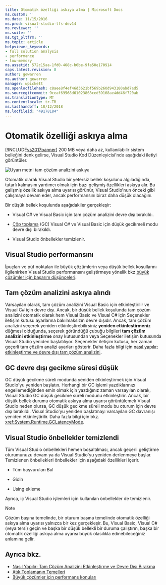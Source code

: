 ```yaml
---
title: Otomatik özelliği askıya alma | Microsoft Docs
ms.custom: ''
ms.date: 11/15/2016
ms.prod: visual-studio-tfs-dev14
ms.reviewer: ''
ms.suite: ''
ms.tgt_pltfrm: ''
ms.topic: article
helpviewer_keywords:
- full solution analysis
- performance
- low-memory
ms.assetid: 572c15aa-1fd0-468c-b6be-9fa50e170914
caps.latest.revision: 8
author: gewarren
ms.author: gewarren
manager: wpickett
ms.openlocfilehash: c8aee8f4ef46d3621bf569b260d943180abd7ad5
ms.sourcegitcommit: 9ceaf69568d61023868ced59108ae4dd46f720ab
ms.translationtype: MT
ms.contentlocale: tr-TR
ms.lasthandoff: 10/12/2018
ms.locfileid: "49178184"
---
```

# <a name="automatic-feature-suspension"></a>Otomatik özelliği askıya alma
[!INCLUDE[vs2017banner](../includes/vs2017banner.md)]
200 MB veya daha az, kullanılabilir sistem belleğini denk gelirse, Visual Studio Kod Düzenleyicisi'nde aşağıdaki iletiyi görüntüler.

 ![Uyarı metni tam çözüm analizini askıya](../code-quality/media/fsa-alert.png "FSA_Alert")

 Otomatik olarak Visual Studio bir yetersiz bellek koşulunu algıladığında, tutarlı kalmasını yardımcı olmak için bazı gelişmiş özellikleri askıya alır. Bu gelişmiş özellik askıya alma uyarısı görünür, Visual Studio'nun önceki gibi çalışmaya devam eder, ancak performansını biraz daha düşük olacağını.

 Bir düşük bellek koşulunda aşağıdakiler gerçekleşir:

-   Visual C# ve Visual Basic için tam çözüm analizini devre dışı bırakıldı.

-   [Çöp toplama](http://msdn.microsoft.com/library/22b6cb97-0c80-4eeb-a2cf-5ed7655e37f9) (GC) Visual C# ve Visual Basic için düşük gecikmeli modu devre dışı bırakıldı.

-   Visual Studio önbellekler temizlenir.

## <a name="improve-visual-studio-performance"></a>Visual Studio performansını
 İpuçları ve püf noktaları ile büyük çözümlerin veya düşük bellek koşullarını ilgilenirken Visual Studio performansını geliştirmeye yönelik bkz [büyük çözümler için başarım düşünceleri](https://github.com/dotnet/roslyn/wiki/Performance-considerations-for-large-solutions).

## <a name="full-solution-analysis-suspended"></a>Tam çözüm analizini askıya alındı
 Varsayılan olarak, tam çözüm analizini Visual Basic için etkinleştirilir ve Visual C# için devre dışı. Ancak, bir düşük bellek koşulunda tam çözüm analizini otomatik olarak hem Visual Basic ve Visual C# için Seçenekler iletişim kutusu ayarlarına bakılmaksızın devre dışıdır. Ancak, tam çözüm analizini seçerek yeniden etkinleştirebilirsiniz **yeniden etkinleştirmeniz** düğmesi olduğunda, seçerek göründüğü çubuğu bilgileri **tam çözüm analizini etkinleştirme** onay kutusundan veya Seçenekler iletişim kutusunda Visual Studio yeniden başlatılıyor. Seçenekler iletişim kutusu, her zaman geçerli tam çözüm analizi ayarları gösterir. Daha fazla bilgi için [nasıl yapılır: etkinleştirme ve devre dışı tam çözüm analizini](../code-quality/how-to-enable-and-disable-full-solution-analysis-for-managed-code.md).

## <a name="gc-low-latency-disabled"></a>GC devre dışı gecikme süresi düşük
 GC düşük gecikme süreli modunda yeniden etkinleştirmek için Visual Studio'yu yeniden başlatın.  Herhangi bir GC işlemi yazdıklarınızı engellemediğinden emin olmak için yazdığınız zaman varsayılan olarak, Visual Studio GC düşük gecikme süreli modunu etkinleştirir. Ancak, bir düşük bellek durumu otomatik askıya alma uyarısı görüntülemek Visual Studio neden olursa, GC düşük gecikme süreli modu bu oturum için devre dışı bırakıldı. Visual Studio'yu yeniden başlatmayı varsayılan GC davranışı yeniden etkinleştirilir. Daha fazla bilgi için bkz. <xref:System.Runtime.GCLatencyMode>.

## <a name="visual-studio-caches-flushed"></a>Visual Studio önbellekler temizlendi

Tüm Visual Studio önbellekleri hemen boşaltılması, ancak geçerli geliştirme oturumunuzu devam ya da Visual Studio'yu yeniden derlenmeye başlar. Temizlenen önbellekleri önbellekler için aşağıdaki özellikleri içerir.

-   Tüm başvuruları Bul

-   Gidin

-   Using ekleme

Ayrıca, iç Visual Studio işlemleri için kullanılan önbellekler de temizlenir.

> [!NOTE]
> Çözüm başına temelinde, bir oturum başına temelinde otomatik özelliği askıya alma uyarısı yalnızca bir kez gerçekleşir. Bu, Visual Basic, Visual C# (veya tersi) geçin ve başka bir düşük bellekli bir duruma çalıştırın, başka bir otomatik özelliği askıya alma uyarısı büyük olasılıkla edinebileceğiniz anlamına gelir.

## <a name="see-also"></a>Ayrıca bkz.

- [Nasıl Yapılır: Tam Çözüm Analizini Etkinleştirme ve Devre Dışı Bırakma](../code-quality/how-to-enable-and-disable-full-solution-analysis-for-managed-code.md)
- [Atık Toplamanın Temelleri](http://msdn.microsoft.com/library/67c5a20d-1be1-4ea7-8a9a-92b0b08658d2)
- [Büyük çözümler için performans konuları](https://github.com/dotnet/roslyn/wiki/Performance-considerations-for-large-solutions)